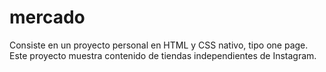 # mercado
Consiste en un proyecto personal en HTML y CSS nativo, tipo one page. Este proyecto muestra contenido de tiendas independientes de Instagram.
